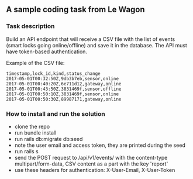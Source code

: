 ## A sample coding task from Le Wagon

### Task description
Build an API endpoint that will receive a CSV file with the list of events (smart locks going online/offline) and save it in the database.
The API must have token-based authentication.

Example of the CSV file:
```
timestamp,lock_id,kind,status_change
2017-05-01T00:32:50Z,9db3b7eb,sensor,online
2017-05-01T00:40:20Z,6e711d12,gateway,online
2017-05-01T00:43:50Z,3831469f,sensor,offline
2017-05-01T00:50:10Z,3831469f,sensor,online
2017-05-01T00:50:30Z,89987171,gateway,online
```

### How to install and run the solution
- clone the repo
- run bundle install
- run rails db:migrate db:seed
- note the user email and access token, they are printed during the seed
- run rails s
- send the POST request to /api/v1/events/ with the content-type multipart/form-data, CSV content as a part with the key 'report'
- use these headers for authentication: X-User-Email, X-User-Token

